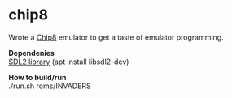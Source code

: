 # chip8
Wrote a [Chip8](https://en.wikipedia.org/wiki/CHIP-8) emulator to get a taste of emulator programming.  

**Dependenies**  
[SDL2 library](http://libsdl.org/download-2.0.php) (apt install libsdl2-dev)  

**How to build/run**  
./run.sh roms/INVADERS

